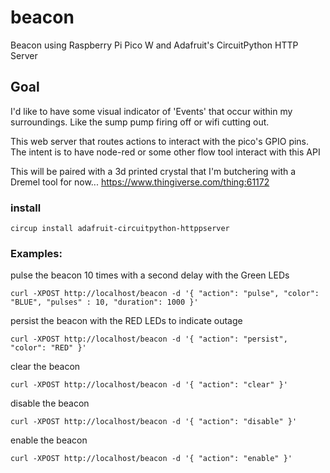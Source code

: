 # beacon
Beacon using Raspberry Pi Pico W and Adafruit's CircuitPython HTTP Server 


## Goal
I'd like to have some visual indicator of 'Events' that occur within my surroundings. Like the sump pump firing off or wifi cutting out.

This web server that routes actions to interact with the pico's GPIO pins. The intent is to have node-red or some other flow tool interact with this API

This will be paired with a 3d printed crystal that I'm butchering with a Dremel tool for now...
https://www.thingiverse.com/thing:61172

### install

```
circup install adafruit-circuitpython-httppserver
```

### Examples:
pulse the beacon 10 times with a second delay with the Green LEDs
```
curl -XPOST http://localhost/beacon -d '{ "action": "pulse", "color": "BLUE", "pulses" : 10, "duration": 1000 }'
 ```
 
persist the beacon with the RED LEDs to indicate outage
```
curl -XPOST http://localhost/beacon -d '{ "action": "persist", "color": "RED" }'
```

clear the beacon
```
curl -XPOST http://localhost/beacon -d '{ "action": "clear" }'
```

disable the beacon
```
curl -XPOST http://localhost/beacon -d '{ "action": "disable" }'
```

enable the beacon
```
curl -XPOST http://localhost/beacon -d '{ "action": "enable" }'
```
